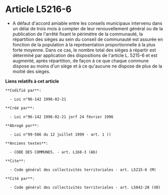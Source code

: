# Article L5216-6

- A défaut d'accord amiable entre les conseils municipaux intervenu dans un délai de trois mois à compter de leur
renouvellement général ou de la publication de l'arrêté fixant le périmètre de la communauté, la répartition des sièges au
sein du conseil de communauté est assurée en fonction de la population à la représentation proportionnelle à la plus forte
moyenne. Dans ce cas, le nombre total des sièges à répartir est déterminé par application des dispositions de l'article L.
5215-6 et est augmenté, après répartition, de façon à ce que chaque commune dispose au moins d'un siège et à ce qu'aucune ne
dispose de plus de la moitié des sièges.

**Liens relatifs à cet article**

	**Codifié par**:

	  - Loi n°96-142 1996-02-21

	**Créé par**:

	  - Loi n°96-142 1996-02-21 jorf 24 février 1996

	**Abrogé par**:

	  - Loi n°99-586 du 12 juillet 1999 - art. 1 ()

	**Anciens textes**:

	  - CODE DES COMMUNES. - art. L168-3 (Ab)

	**Cite**:

	  - Code général des collectivités territoriales - art. L5215-6 (M)

	**Cité par**:

	  - Code général des collectivités territoriales - art. L5842-28 (VD)

